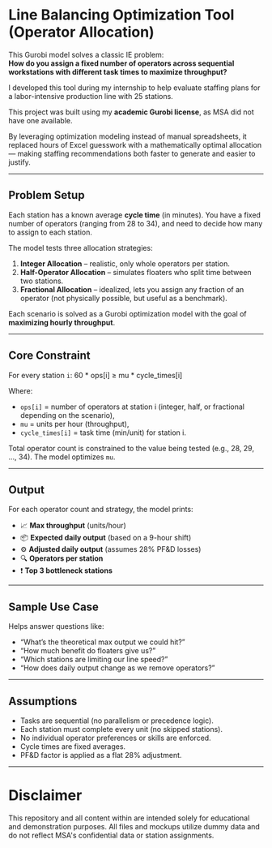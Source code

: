 # Line Balancing Optimization Tool (Operator Allocation)

This Gurobi model solves a classic IE problem:  
**How do you assign a fixed number of operators across sequential workstations with different task times to maximize throughput?**

I developed this tool during my internship to help evaluate staffing plans for a labor-intensive production line with 25 stations.

This project was built using my **academic Gurobi license**, as MSA did not have one available.

By leveraging optimization modeling instead of manual spreadsheets, it replaced hours of Excel guesswork with a mathematically optimal allocation — making staffing recommendations both faster to generate and easier to justify.

---

## Problem Setup

Each station has a known average **cycle time** (in minutes). You have a fixed number of operators (ranging from 28 to 34), and need to decide how many to assign to each station.

The model tests three allocation strategies:
1. **Integer Allocation** – realistic, only whole operators per station.
2. **Half-Operator Allocation** – simulates floaters who split time between two stations.
3. **Fractional Allocation** – idealized, lets you assign any fraction of an operator (not physically possible, but useful as a benchmark).

Each scenario is solved as a Gurobi optimization model with the goal of **maximizing hourly throughput**.

---

## Core Constraint

For every station `i`: 60 * ops[i] ≥ mu * cycle_times[i]

Where:
- `ops[i]` = number of operators at station i (integer, half, or fractional depending on the scenario),
- `mu` = units per hour (throughput),
- `cycle_times[i]` = task time (min/unit) for station i.

Total operator count is constrained to the value being tested (e.g., 28, 29, ..., 34). The model optimizes `mu`.

---

## Output

For each operator count and strategy, the model prints:
- 📈 **Max throughput** (units/hour)
- 📦 **Expected daily output** (based on a 9-hour shift)
- ⚙️ **Adjusted daily output** (assumes 28% PF&D losses)
- 🔍 **Operators per station**
- ❗ **Top 3 bottleneck stations**

---

## Sample Use Case

Helps answer questions like:
- “What’s the theoretical max output we could hit?”
- “How much benefit do floaters give us?”
- “Which stations are limiting our line speed?”
- “How does daily output change as we remove operators?”

---

## Assumptions

- Tasks are sequential (no parallelism or precedence logic).
- Each station must complete every unit (no skipped stations).
- No individual operator preferences or skills are enforced.
- Cycle times are fixed averages.
- PF&D factor is applied as a flat 28% adjustment.

---

# Disclaimer

This repository and all content within are intended solely for educational and demonstration purposes. All files and mockups utilize dummy data and do not reflect MSA's confidential data or station assignments. 

